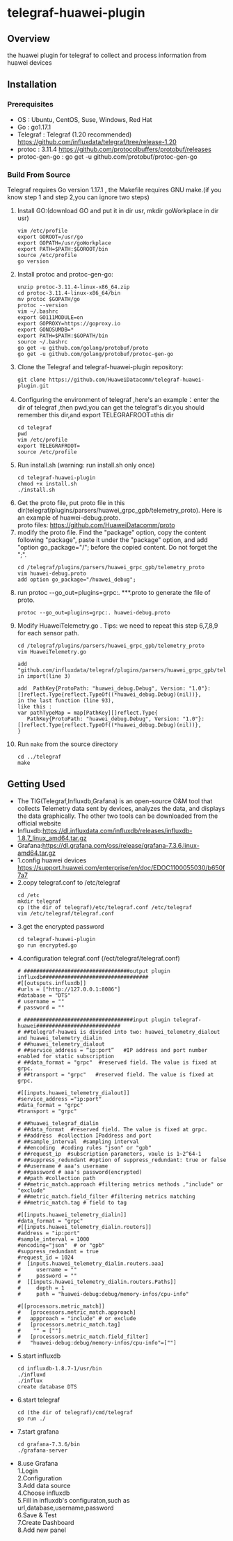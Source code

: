 # **telegraf-huawei-plugin**

## **Overview**
the huawei plugin for telegraf to collect and process information from huawei devices

## **Installation**
### **Prerequisites**

- OS : Ubuntu, CentOS, Suse, Windows, Red Hat
- Go : go1.17.1
- Telegraf : Telegraf (1.20 recommended) https://github.com/influxdata/telegraf/tree/release-1.20
- protoc :  3.11.4
  https://github.com/protocolbuffers/protobuf/releases
- protoc-gen-go :
  go get -u github.com/protobuf/protoc-gen-go


### Build From Source

Telegraf requires Go version 1.17.1 , the Makefile requires GNU make.(if you know step 1 and step 2,you can ignore two steps)

1. Install GO:(download GO and put it in dir usr, mkdir goWorkplace in dir usr)
   ```
   vim /etc/profile
   export GOROOT=/usr/go
   export GOPATH=/usr/goWorkplace
   export PATH=$PATH:$GOROOT/bin
   source /etc/profile
   go version
   ```
2. Install protoc and protoc-gen-go:
   ```
   unzip protoc-3.11.4-linux-x86_64.zip
   cd protoc-3.11.4-linux-x86_64/bin
   mv protoc $GOPATH/go
   protoc --version
   vim ~/.bashrc
   export GO111MODULE=on
   export GOPROXY=https://goproxy.io
   export GONOSUMDB=*
   export PATH=$PATH:$GOPATH/bin
   source ~/.bashrc
   go get -u github.com/golang/protobuf/proto
   go get -u github.com/golang/protobuf/protoc-gen-go
   ```
3. Clone the Telegraf and telegraf-huawei-plugin repository:
   ```
   git clone https://github.com/HuaweiDatacomm/telegraf-huawei-plugin.git
   ```
4. Configuring the environment of telegraf ,here's an example：enter the dir of telegraf ,then pwd,you can get the telegraf's dir.you should remember this dir,and export TELEGRAFROOT=this dir
   ```
   cd telegraf
   pwd
   vim /etc/profile  
   export TELEGRAFROOT=
   source /etc/profile
   ```
5. Run install.sh (warning: run install.sh only once)
   ```
   cd telegraf-huawei-plugin
   chmod +x install.sh
   ./install.sh
   ```
6. Get the proto file, put proto file in this dir(telegraf/plugins/parsers/huawei_grpc_gpb/telemetry_proto). Here is an example of huawei-debug.proto.  
proto files: https://github.com/HuaweiDatacomm/proto
7. modify the proto file. Find the "package" option, copy the content following "package", paste it under the "package" option, and add "option go_package="/"; before the copied content. Do not forget the ";".
   ```
   cd /telegraf/plugins/parsers/huawei_grpc_gpb/telemetry_proto
   vim huawei-debug.proto
   add option go_package="/huawei_debug";
   ```   
8. run protoc --go_out=plugins=grpc:. ***.proto to generate the file of proto. 
   ```
   protoc --go_out=plugins=grpc:. huawei-debug.proto
   ```   
9. Modify HuaweiTelemetry.go . Tips: we need to repeat this step 6,7,8,9 for each sensor path.  
   ```
   cd /telegraf/plugins/parsers/huawei_grpc_gpb/telemetry_proto
   vim HuaweiTelemetry.go 
 
   add "github.com/influxdata/telegraf/plugins/parsers/huawei_grpc_gpb/telemetry_proto/huawei_debug" in import(line 3) 
   
   add  PathKey{ProtoPath: "huawei_debug.Debug", Version: "1.0"}: []reflect.Type{reflect.TypeOf((*huawei_debug.Debug)(nil))},
   in the last function (line 93),
   like this :
   var pathTypeMap = map[PathKey][]reflect.Type{
      PathKey{ProtoPath: "huawei_debug.Debug", Version: "1.0"}: []reflect.Type{reflect.TypeOf((*huawei_debug.Debug)(nil))}, 
   }
   
   ```
8. Run `make` from the source directory
   ```
   cd ../telegraf
   make
   ```
## Getting Used
  
 - The TIG(Telegraf,Influxdb,Grafana) is an open-source O&M tool that collects Telemetry data sent by devices, analyzes the data, and displays the data graphically.
   The other two tools can be downloaded from the official website
 - Influxdb:https://dl.influxdata.com/influxdb/releases/influxdb-1.8.7_linux_amd64.tar.gz
 - Grafana:https://dl.grafana.com/oss/release/grafana-7.3.6.linux-amd64.tar.gz
 - 1.config huawei devices  
   https://support.huawei.com/enterprise/en/doc/EDOC1100055030/b650f7a7  
 - 2.copy telegraf.conf to /etc/telegraf
   ```
   cd /etc
   mkdir telegraf
   cp (the dir of telegraf)/etc/telegraf.conf /etc/telegraf
   vim /etc/telegraf/telegraf.conf
   ```
 - 3.get the encrypted password
   ```
   cd telegraf-huawei-plugin
   go run encrypted.go
   ```
 - 4.configuration telegraf.conf (/ect/telegraf/telegraf.conf)
   ```
   # ##################################output plugin influxdb##################################
   #[[outsputs.influxdb]]
   #urls = ["http://127.0.0.1:8086"]
   #database = "DTS"
   # username = ""
   # password = ""
   
   # ###################################input plugin telegraf-huawei###########################
   # ##telegraf-huawei is divided into two: huawei_telemetry_dialout and huawei_telemetry_dialin
   # ##huawei_telemetry_dialout
   # ##service_address = “ip:port”	 #IP address and port number enabled for static subscription
   # ##data_format = "grpc"  #reserved field. The value is fixed at grpc.
   # ##transport = "grpc"   #reserved field. The value is fixed at grpc.
  
   #[[inputs.huawei_telemetry_dialout]]
   #service_address ="ip:port"
   #data_format = "grpc"
   #transport = "grpc"

   # ##huawei_telegraf_dialin
   # ##data_format  #reserved field. The value is fixed at grpc.
   # ##address  #collection IPaddress and port
   # ##sample_interval  #sampling interval
   # ##encoding  #coding rules "json" or "gpb"
   # ##request_ip  #subscription parameters, vaule is 1~2^64-1
   # ##suppress_redundant #option of suppress_redundant: true or false
   # ##username # aaa's username
   # ##password # aaa's password(encrypted)
   # ##path #collection path
   # ##metric_match.approach #filtering metrics methods ,"include" or "exclude"
   # ##metric_match.field_filter #filtering metrics matching 
   # ##metric_match.tag # field to tag
   
   #[[inputs.huawei_telemetry_dialin]]
   #data_format = "grpc" 
   #[[inputs.huawei_telemetry_dialin.routers]]
   #address = "ip:port"
   #sample_interval = 1000
   #encoding="json"  # or "gpb" 
   #suppress_redundant = true
   #request_id = 1024
   #  [inputs.huawei_telemetry_dialin.routers.aaa]
   #     username = ""
   #     password = ""
   #  [[inputs.huawei_telemetry_dialin.routers.Paths]]
   #     depth = 1
   #     path = "huawei-debug:debug/memory-infos/cpu-info"
   
   #[[processors.metric_match]]
   #   [processors.metric_match.approach]
   #   appproach = "include" # or exclude
   #   [processors.metric_match.tag]
   #    "" = [""]
   #   [processors.metric_match.field_filter]
   #   "huawei-debug:debug/memory-infos/cpu-info"=[""]
   ```
 - 5.start influxdb
   ```
   cd influxdb-1.8.7-1/usr/bin
   ./influxd
   ./influx
   create database DTS 
   ```
 - 6.start telegraf
   ```
   cd (the dir of telegraf)/cmd/telegraf
   go run ./
   ```
 - 7.start grafana
    ```
   cd grafana-7.3.6/bin
   ./grafana-server
   ```
 - 8.use Grafana  
   1.Login  
   2.Configuration  
   3.Add data source  
   4.Choose influxdb  
   5.Fill in influxdb's configuraton,such as url,database,username,password  
   6.Save & Test  
   7.Create Dashboard  
   8.Add new panel  
 
   

  







